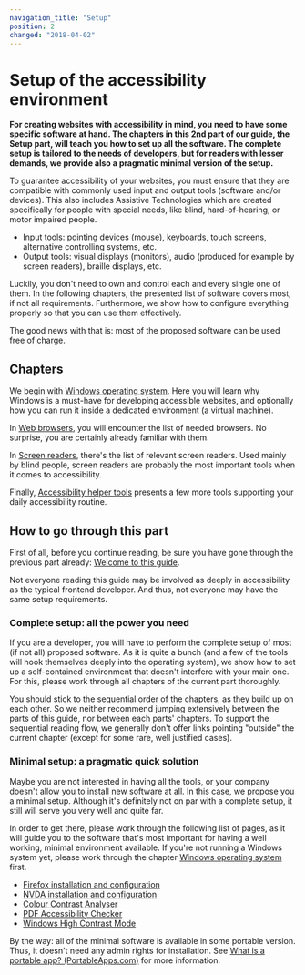 ```yaml
---
navigation_title: "Setup"
position: 2
changed: "2018-04-02"
---
```


# Setup of the accessibility environment

**For creating websites with accessibility in mind, you need to have some specific software at hand. The chapters in this 2nd part of our guide, the Setup part, will teach you how to set up all the software. The complete setup is tailored to the needs of developers, but for readers with lesser demands, we provide also a pragmatic minimal version of the setup.**

To guarantee accessibility of your websites, you must ensure that they are compatible with commonly used input and output tools (software and/or devices). This also includes Assistive Technologies which are created specifically for people with special needs, like blind, hard-of-hearing, or motor impaired people.

- Input tools: pointing devices (mouse), keyboards, touch screens, alternative controlling systems, etc.
- Output tools: visual displays (monitors), audio (produced for example by screen readers), braille displays, etc.

Luckily, you don't need to own and control each and every single one of them. In the following chapters, the presented list of software covers most, if not all requirements. Furthermore, we show how to configure everything properly so that you can use them effectively.

The good news with that is: most of the proposed software can be used free of charge.

## Chapters

We begin with [Windows operating system](/pages/setup/windows). Here you will learn why Windows is a must-have for developing accessible websites, and optionally how you can run it inside a dedicated environment (a virtual machine).

In [Web browsers](/pages/setup/browsers), you will encounter the list of needed browsers. No surprise, you are certainly already familiar with them.

In [Screen readers](/pages/setup/screen-readers), there's the list of relevant screen readers. Used mainly by blind people, screen readers are probably the most important tools when it comes to accessibility.

Finally, [Accessibility helper tools](/pages/setup/helper-tools) presents a few more tools supporting your daily accessibility routine.

## How to go through this part

First of all, before you continue reading, be sure you have gone through the previous part already: [Welcome to this guide](/pages/welcome).

Not everyone reading this guide may be involved as deeply in accessibility as the typical frontend developer. And thus, not everyone may have the same setup requirements.

### Complete setup: all the power you need

If you are a developer, you will have to perform the complete setup of most (if not all) proposed software. As it is quite a bunch (and a few of the tools will hook themselves deeply into the operating system), we show how to set up a self-contained environment that doesn't interfere with your main one. For this, please work through all chapters of the current part thoroughly.

You should stick to the sequential order of the chapters, as they build up on each other. So we neither recommend jumping extensively between the parts of this guide, nor between each parts' chapters. To support the sequential reading flow, we generally don't offer links pointing "outside" the current chapter (except for some rare, well justified cases).

### Minimal setup: a pragmatic quick solution

Maybe you are not interested in having all the tools, or your company doesn't allow you to install new software at all. In this case, we propose you a minimal setup. Although it's definitely not on par with a complete setup, it still will serve you very well and quite far.

In order to get there, please work through the following list of pages, as it will guide you to the software that's most important for having a well working, minimal environment available. If you're not running a Windows system yet, please work through the chapter [Windows operating system](/pages/setup/windows) first.

- [Firefox installation and configuration](/pages/setup/browsers/firefox)
- [NVDA installation and configuration](/pages/setup/screen-readers/nvda)
- [Colour Contrast Analyser](/pages/setup/helper-tools/colour-contrast-analyser)
- [PDF Accessibility Checker](/pages/setup/helper-tools/pdf-accessibility-checker)
- [Windows High Contrast Mode](/pages/setup/helper-tools/high-contrast-mode)

By the way: all of the minimal software is available in some portable version. Thus, it doesn't need any admin rights for installation. See [What is a portable app? (PortableApps.com)](https://portableapps.com/about/what_is_a_portable_app) for more information.